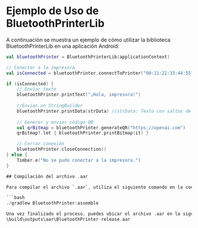 # Ejemplo de Uso de BluetoothPrinterLib

A continuación se muestra un ejemplo de cómo utilizar la biblioteca BluetoothPrinterLib en una aplicación Android:

```kotlin
val bluetoothPrinter = BluetoothPrinterLib(applicationContext)

// Conectar a la impresora
val isConnected = bluetoothPrinter.connectToPrinter("00:11:22:33:44:55")

if (isConnected) {
    // Enviar texto
    bluetoothPrinter.printText("¡Hola, impresora!")
    
    //Enviar un StringBuilder
    bluetoothPrinter.printData(strData) //strData: Texto con saltos de linea mas amplios
    
    // Generar y enviar código QR
    val qrBitmap = bluetoothPrinter.generateQR("https://openai.com")
    qrBitmap?.let { bluetoothPrinter.printBitmap(it) }

    // Cerrar conexión
    bluetoothPrinter.closeConnection()
} else {
    Timber.e("No se pudo conectar a la impresora.")
}

## Compilación del archivo .aar

Para compilar el archivo `.aar`, utiliza el siguiente comando en la consola:

```bash
./gradlew BluetoothPrinter:assemble

Una vez finalizado el proceso, puedes ubicar el archivo .aar en la siguiente carpeta:
\build\outputs\aar\BluetoothPrinter-release.aar
